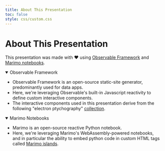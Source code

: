 ```yaml
---
title: About This Presentation
toc: false
style: css/custom.css
---
```


# About This Presentation

This presentation was made with &#10084; using [Observable Framework](https://observablehq.com/framework/) and [Marimo notebooks](https://marimo.io/).

<details open>
 <summary> Observable Framework </summary>
  <ul>
   <li> Observable Framework is an open-source static-site generator, predominantly used for data apps.</li>
   <li> Here, we're leveraging Observable's built-in Javascript reactivity to define custom interactive components.</li>
   <li> The interactive components used in this presentation derive from the following "electron ptychography" <a href="https://observablehq.com/collection/@gvarnavi/electron-ptychography"> collection</a>.</li>
  </ul>
</details>

<details open>
 <summary> Marimo Notebooks </summary>
  <ul>
   <li> Marimo is an open-source reactive Python notebook.</li>
   <li> Here, we're leveraging Marimo's WebAssembly-powered notebooks, and in particular the ability to embed python code in custom HTML tags called <a href="https://docs.marimo.io/guides/wasm.html"> Marimo islands</a>.</li>
  </ul>
</details>
